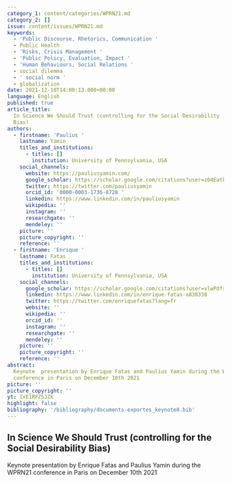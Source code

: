 ```yaml
---
category_1: content/categories/WPRN21.md
category_2: []
issue: content/issues/WPRN21.md
keywords:
  - 'Public Discourse, Rhetorics, Communication '
  - Public Health
  - 'Risks, Crisis Management '
  - 'Public Policy, Evaluation, Impact '
  - 'Human Behaviours, Social Relations '
  - social dilemma
  - ' social norm '
  - globalization
date: 2021-12-10T14:00:13.000+00:00
language: English
published: true
article_title:
  In Science We Should Trust (controlling for the Social Desirability
  Bias)
authors:
  - firstname: 'Paulius '
    lastname: Yamin
    titles_and_institutions:
      - titles: []
        institution: University of Pennsylvania, USA
    social_channels:
      website: https://pauliusyamin.com/
      google_scholar: https://scholar.google.com/citations?user=zO4EatkAAAAJ&hl=en
      twitter: https://twitter.com/pauliusyamin
      orcid_id: '0000-0003-1736-8728 '
      linkedin: https://www.linkedin.com/in/pauliusyamin
      wikipedia: ''
      instagram: ''
      researchgate: ''
      mendeley: ''
    picture: ''
    picture_copyright: ''
    reference: ''
  - firstname: 'Enrique '
    lastname: Fatas
    titles_and_institutions:
      - titles: []
        institution: University of Pennsylvania, USA
    social_channels:
      google_scholar: https://scholar.google.com/citations?user=vlwPdfsAAAAJ&hl=en
      linkedin: https://www.linkedin.com/in/enrique-fatas-a838338
      twitter: https://twitter.com/enriquefatas?lang=fr
      website: ''
      wikipedia: ''
      orcid_id: ''
      instagram: ''
      researchgate: ''
      mendeley: ''
    picture: ''
    picture_copyright: ''
    reference: ''
abstract:
  Keynote  presentation by Enrique Fatas and Paulius Yamin during the WPRN21
  conference in Paris on December 10th 2021
picture: ''
picture_copyright: ''
yt: IxE1RFZSJZk
highlight: false
bibliography: '/bibliography/documents-exportes_keynote8.bib'
---
```


## In Science We Should Trust (controlling for the Social Desirability Bias)

Keynote presentation by Enrique Fatas and Paulius Yamin during the WPRN21 conference in Paris on December 10th 2021

<Youtube yt="IxE1RFZSJZk" caption ="Keynote 8 : In Science We Should Trust (controlling for the Social Desirability Bias) by Enrique Fatas"></Youtube>
